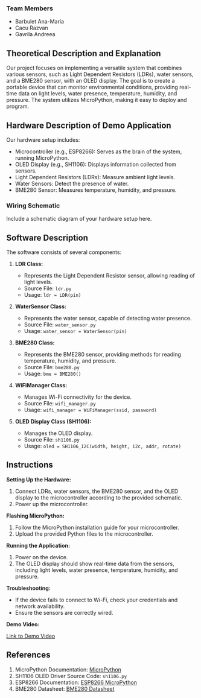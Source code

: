 ### Team Members

- Barbulet Ana-Maria
- Cacu Razvan
- Gavrila Andreea

## Theoretical Description and Explanation

Our project focuses on implementing a versatile system that combines various sensors, such as Light Dependent Resistors (LDRs), water sensors, and a BME280 sensor, with an OLED display. The goal is to create a portable device that can monitor environmental conditions, providing real-time data on light levels, water presence, temperature, humidity, and pressure. The system utilizes MicroPython, making it easy to deploy and program.

## Hardware Description of Demo Application

Our hardware setup includes:

- Microcontroller (e.g., ESP8266): Serves as the brain of the system, running MicroPython.
- OLED Display (e.g., SH1106): Displays information collected from sensors.
- Light Dependent Resistors (LDRs): Measure ambient light levels.
- Water Sensors: Detect the presence of water.
- BME280 Sensor: Measures temperature, humidity, and pressure.

### Wiring Schematic

Include a schematic diagram of your hardware setup here.

## Software Description

The software consists of several components:

1. **LDR Class:**
   - Represents the Light Dependent Resistor sensor, allowing reading of light levels.
   - Source File: `ldr.py`
   - Usage: `ldr = LDR(pin)`

2. **WaterSensor Class:**
   - Represents the water sensor, capable of detecting water presence.
   - Source File: `water_sensor.py`
   - Usage: `water_sensor = WaterSensor(pin)`

3. **BME280 Class:**
   - Represents the BME280 sensor, providing methods for reading temperature, humidity, and pressure.
   - Source File: `bme280.py`
   - Usage: `bme = BME280()`

4. **WiFiManager Class:**
   - Manages Wi-Fi connectivity for the device.
   - Source File: `wifi_manager.py`
   - Usage: `wifi_manager = WiFiManager(ssid, password)`

5. **OLED Display Class (SH1106):**
   - Manages the OLED display.
   - Source File: `sh1106.py`
   - Usage: `oled = SH1106_I2C(width, height, i2c, addr, rotate)`

## Instructions

**Setting Up the Hardware:**

1. Connect LDRs, water sensors, the BME280 sensor, and the OLED display to the microcontroller according to the provided schematic.
2. Power up the microcontroller.

**Flashing MicroPython:**

1. Follow the MicroPython installation guide for your microcontroller.
2. Upload the provided Python files to the microcontroller.

**Running the Application:**

1. Power on the device.
2. The OLED display should show real-time data from the sensors, including light levels, water presence, temperature, humidity, and pressure.

**Troubleshooting:**

- If the device fails to connect to Wi-Fi, check your credentials and network availability.
- Ensure the sensors are correctly wired.

**Demo Video:**

[Link to Demo Video](insert_link_here)

## References

1. MicroPython Documentation: [MicroPython](https://micropython.org/)
2. SH1106 OLED Driver Source Code: `sh1106.py`
3. ESP8266 Documentation: [ESP8266 MicroPython](https://docs.micropython.org/en/latest/esp8266/)
4. BME280 Datasheet: [BME280 Datasheet](https://www.bosch-sensortec.com/media/boschsensortec/downloads/datasheets/bst-bme280-ds002.pdf)
